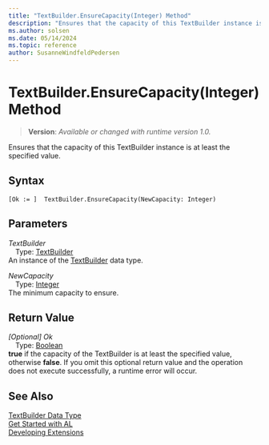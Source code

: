 ```yaml
---
title: "TextBuilder.EnsureCapacity(Integer) Method"
description: "Ensures that the capacity of this TextBuilder instance is at least the specified value."
ms.author: solsen
ms.date: 05/14/2024
ms.topic: reference
author: SusanneWindfeldPedersen
---
```

[//]: # (START>DO_NOT_EDIT)
[//]: # (IMPORTANT:Do not edit any of the content between here and the END>DO_NOT_EDIT.)
[//]: # (Any modifications should be made in the .xml files in the ModernDev repo.)
# TextBuilder.EnsureCapacity(Integer) Method
> **Version**: _Available or changed with runtime version 1.0._

Ensures that the capacity of this TextBuilder instance is at least the specified value.


## Syntax
```AL
[Ok := ]  TextBuilder.EnsureCapacity(NewCapacity: Integer)
```
## Parameters
*TextBuilder*  
&emsp;Type: [TextBuilder](textbuilder-data-type.md)  
An instance of the [TextBuilder](textbuilder-data-type.md) data type.  

*NewCapacity*  
&emsp;Type: [Integer](../integer/integer-data-type.md)  
The minimum capacity to ensure.  


## Return Value
*[Optional] Ok*  
&emsp;Type: [Boolean](../boolean/boolean-data-type.md)  
**true** if the capacity of the TextBuilder is at least the specified value, otherwise **false**. If you omit this optional return value and the operation does not execute successfully, a runtime error will occur.  


[//]: # (IMPORTANT: END>DO_NOT_EDIT)
## See Also
[TextBuilder Data Type](textbuilder-data-type.md)  
[Get Started with AL](../../devenv-get-started.md)  
[Developing Extensions](../../devenv-dev-overview.md)